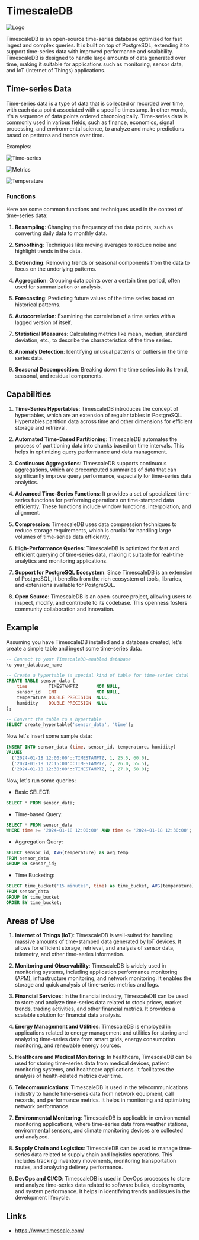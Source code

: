 # TimescaleDB

![Logo](_images/logo.png)

TimescaleDB is an open-source time-series database optimized for fast ingest and complex queries. It is built on top of PostgreSQL, extending it to support time-series data with improved performance and scalability. TimescaleDB is designed to handle large amounts of data generated over time, making it suitable for applications such as monitoring, sensor data, and IoT (Internet of Things) applications.

## Time-series Data

Time-series data is a type of data that is collected or recorded over time, with each data point associated with a specific timestamp. In other words, it's a sequence of data points ordered chronologically. Time-series data is commonly used in various fields, such as finance, economics, signal processing, and environmental science, to analyze and make predictions based on patterns and trends over time.

Examples:

![Time-series](_images/time-series.png)

![Metrics](_images/metrics.png)

![Temperature](_images/temperature.png)

### Functions

Here are some common functions and techniques used in the context of time-series data:

1. __Resampling__: Changing the frequency of the data points, such as converting daily data to monthly data.

2. __Smoothing__: Techniques like moving averages to reduce noise and highlight trends in the data.

3. __Detrending__: Removing trends or seasonal components from the data to focus on the underlying patterns.

4. __Aggregation__: Grouping data points over a certain time period, often used for summarization or analysis.

5. __Forecasting__: Predicting future values of the time series based on historical patterns.

6. __Autocorrelation__: Examining the correlation of a time series with a lagged version of itself.

7. __Statistical Measures__: Calculating metrics like mean, median, standard deviation, etc., to describe the characteristics of the time series.

8. __Anomaly Detection__: Identifying unusual patterns or outliers in the time series data.

9. __Seasonal Decomposition__: Breaking down the time series into its trend, seasonal, and residual components.

## Capabilities

1. __Time-Series Hypertables__: TimescaleDB introduces the concept of hypertables, which are an extension of regular tables in PostgreSQL. Hypertables partition data across time and other dimensions for efficient storage and retrieval.

2. __Automated Time-Based Partitioning__: TimescaleDB automates the process of partitioning data into chunks based on time intervals. This helps in optimizing query performance and data management.

3. __Continuous Aggregations__: TimescaleDB supports continuous aggregations, which are precomputed summaries of data that can significantly improve query performance, especially for time-series data analytics.

4. __Advanced Time-Series Functions__: It provides a set of specialized time-series functions for performing operations on time-stamped data efficiently. These functions include window functions, interpolation, and alignment.

5. __Compression__: TimescaleDB uses data compression techniques to reduce storage requirements, which is crucial for handling large volumes of time-series data efficiently.

6. __High-Performance Queries__: TimescaleDB is optimized for fast and efficient querying of time-series data, making it suitable for real-time analytics and monitoring applications.

7. __Support for PostgreSQL Ecosystem__: Since TimescaleDB is an extension of PostgreSQL, it benefits from the rich ecosystem of tools, libraries, and extensions available for PostgreSQL.

8. __Open Source__: TimescaleDB is an open-source project, allowing users to inspect, modify, and contribute to its codebase. This openness fosters community collaboration and innovation.

## Example

Assuming you have TimescaleDB installed and a database created, let's create a simple table and ingest some time-series data.

```sql
-- Connect to your TimescaleDB-enabled database
\c your_database_name

-- Create a hypertable (a special kind of table for time-series data)
CREATE TABLE sensor_data (
    time        TIMESTAMPTZ       NOT NULL,
    sensor_id   INT               NOT NULL,
    temperature DOUBLE PRECISION  NULL,
    humidity    DOUBLE PRECISION  NULL
);

-- Convert the table to a hypertable
SELECT create_hypertable('sensor_data', 'time');
```

Now let's insert some sample data:

```sql
INSERT INTO sensor_data (time, sensor_id, temperature, humidity)
VALUES
  ('2024-01-18 12:00:00'::TIMESTAMPTZ, 1, 25.5, 60.0),
  ('2024-01-18 12:15:00'::TIMESTAMPTZ, 2, 26.0, 55.5),
  ('2024-01-18 12:30:00'::TIMESTAMPTZ, 1, 27.0, 58.0);
```

Now, let's run some queries:

* Basic SELECT:

```sql
SELECT * FROM sensor_data;
```

* Time-based Query:

```sql
SELECT * FROM sensor_data
WHERE time >= '2024-01-18 12:00:00' AND time <= '2024-01-18 12:30:00';
```

* Aggregation Query:

```sql
SELECT sensor_id, AVG(temperature) as avg_temp
FROM sensor_data
GROUP BY sensor_id;
```

* Time Bucketing:

```sql
SELECT time_bucket('15 minutes', time) as time_bucket, AVG(temperature) as avg_temp
FROM sensor_data
GROUP BY time_bucket
ORDER BY time_bucket;
```

## Areas of Use

1. __Internet of Things (IoT)__: TimescaleDB is well-suited for handling massive amounts of time-stamped data generated by IoT devices. It allows for efficient storage, retrieval, and analysis of sensor data, telemetry, and other time-series information.

2. __Monitoring and Observability__: TimescaleDB is widely used in monitoring systems, including application performance monitoring (APM), infrastructure monitoring, and network monitoring. It enables the storage and quick analysis of time-series metrics and logs.

3. __Financial Services__: In the financial industry, TimescaleDB can be used to store and analyze time-series data related to stock prices, market trends, trading activities, and other financial metrics. It provides a scalable solution for financial data analysis.

4. __Energy Management and Utilities__: TimescaleDB is employed in applications related to energy management and utilities for storing and analyzing time-series data from smart grids, energy consumption monitoring, and renewable energy sources.

5. __Healthcare and Medical Monitoring__: In healthcare, TimescaleDB can be used for storing time-series data from medical devices, patient monitoring systems, and healthcare applications. It facilitates the analysis of health-related metrics over time.

6. __Telecommunications__: TimescaleDB is used in the telecommunications industry to handle time-series data from network equipment, call records, and performance metrics. It helps in monitoring and optimizing network performance.

7. __Environmental Monitoring__: TimescaleDB is applicable in environmental monitoring applications, where time-series data from weather stations, environmental sensors, and climate monitoring devices are collected and analyzed.

8. __Supply Chain and Logistics__: TimescaleDB can be used to manage time-series data related to supply chain and logistics operations. This includes tracking inventory movements, monitoring transportation routes, and analyzing delivery performance.

9. __DevOps and CI/CD__: TimescaleDB is used in DevOps processes to store and analyze time-series data related to software builds, deployments, and system performance. It helps in identifying trends and issues in the development lifecycle.

## Links

* https://www.timescale.com/
